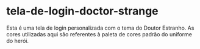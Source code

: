 # tela-de-login-doctor-strange

Esta é uma tela de login personalizada com o tema do Doutor Estranho. As cores utilizadas aqui são referentes à paleta de cores padrão do uniforme do herói.
